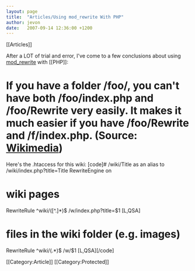 ```yaml
---
layout: page
title:  "Articles/Using mod_rewrite With PHP"
author: jevon
date:   2007-09-14 12:36:00 +1200
---
```


[[Articles]]

After a LOT of trial and error, I've come to a few conclusions about using <a href="http://httpd.apache.org/docs-2.0/mod/mod_rewrite.html">mod_rewrite</a> with [[PHP]]:

# If you have a folder /foo/, you can't have both /foo/index.php and /foo/Rewrite very easily. It makes it much easier if you have /foo/Rewrite and /f/index.php. (Source: <a href="http://meta.wikimedia.org/wiki/Rewrite_Rules">Wikimedia</a>)

Here's the .htaccess for this wiki:
[code]# /wiki/Title as an alias to /wiki/index.php?title=Title
RewriteEngine on

# wiki pages
RewriteRule ^wiki/([^.]*)$ /w/index.php?title=$1 [L,QSA]

# files in the wiki folder (e.g. images)
RewriteRule ^wiki/(.*)$ /w/$1 [L,QSA][/code]

[[Category:Article]]
[[Category:Protected]]